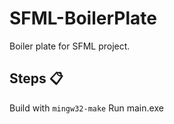 # SFML-BoilerPlate
Boiler plate for SFML project.

## Steps 📋
Build with ```mingw32-make```
Run main.exe
